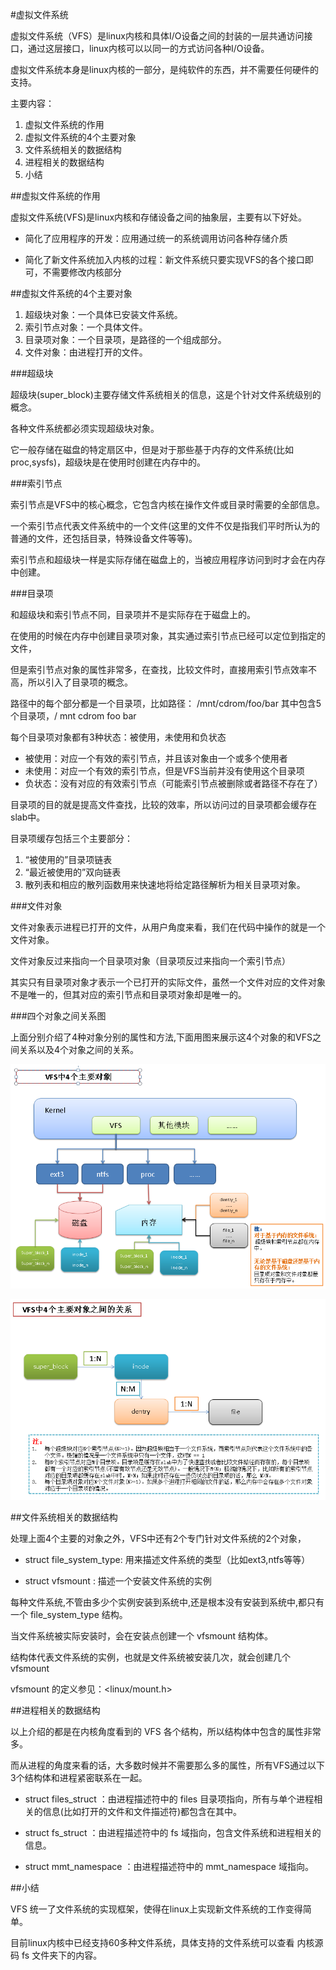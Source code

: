 #虚拟文件系统

虚拟文件系统（VFS）是linux内核和具体I/O设备之间的封装的一层共通访问接口，通过这层接口，linux内核可以以同一的方式访问各种I/O设备。

虚拟文件系统本身是linux内核的一部分，是纯软件的东西，并不需要任何硬件的支持。

主要内容：

1. 虚拟文件系统的作用
2. 虚拟文件系统的4个主要对象
3. 文件系统相关的数据结构
4. 进程相关的数据结构
5. 小结

##虚拟文件系统的作用

虚拟文件系统(VFS)是linux内核和存储设备之间的抽象层，主要有以下好处。

- 简化了应用程序的开发：应用通过统一的系统调用访问各种存储介质

- 简化了新文件系统加入内核的过程：新文件系统只要实现VFS的各个接口即可，不需要修改内核部分

##虚拟文件系统的4个主要对象

1. 超级块对象：一个具体已安装文件系统。
2. 索引节点对象：一个具体文件。
3. 目录项对象：一个目录项，是路径的一个组成部分。
4. 文件对象：由进程打开的文件。

###超级块

超级块(super_block)主要存储文件系统相关的信息，这是个针对文件系统级别的概念。

各种文件系统都必须实现超级块对象。

它一般存储在磁盘的特定扇区中，但是对于那些基于内存的文件系统(比如proc,sysfs)，超级块是在使用时创建在内存中的。

###索引节点

索引节点是VFS中的核心概念，它包含内核在操作文件或目录时需要的全部信息。

一个索引节点代表文件系统中的一个文件(这里的文件不仅是指我们平时所认为的普通的文件，还包括目录，特殊设备文件等等)。

索引节点和超级块一样是实际存储在磁盘上的，当被应用程序访问到时才会在内存中创建。

###目录项

和超级块和索引节点不同，目录项并不是实际存在于磁盘上的。

在使用的时候在内存中创建目录项对象，其实通过索引节点已经可以定位到指定的文件，

但是索引节点对象的属性非常多，在查找，比较文件时，直接用索引节点效率不高，所以引入了目录项的概念。

路径中的每个部分都是一个目录项，比如路径： /mnt/cdrom/foo/bar 其中包含5个目录项，/ mnt cdrom foo bar

每个目录项对象都有3种状态：被使用，未使用和负状态

- 被使用：对应一个有效的索引节点，并且该对象由一个或多个使用者
- 未使用：对应一个有效的索引节点，但是VFS当前并没有使用这个目录项
- 负状态：没有对应的有效索引节点（可能索引节点被删除或者路径不存在了）

目录项的目的就是提高文件查找，比较的效率，所以访问过的目录项都会缓存在slab中。 

目录项缓存包括三个主要部分：
1. “被使用的”目录项链表
2. “最近被使用的”双向链表
3. 散列表和相应的散列函数用来快速地将给定路径解析为相关目录项对象。

###文件对象

文件对象表示进程已打开的文件，从用户角度来看，我们在代码中操作的就是一个文件对象。

文件对象反过来指向一个目录项对象（目录项反过来指向一个索引节点）

其实只有目录项对象才表示一个已打开的实际文件，虽然一个文件对应的文件对象不是唯一的，但其对应的索引节点和目录项对象却是唯一的。

###四个对象之间关系图

上面分别介绍了4种对象分别的属性和方法,下面用图来展示这4个对象的和VFS之间关系以及4个对象之间的关系。

![image](https://github.com/Rouen007/luangss.github.io/blob/master/image-lib/13.2.PNG)

![image](https://github.com/Rouen007/luangss.github.io/blob/master/image-lib/13.1.PNG)

##文件系统相关的数据结构

处理上面4个主要的对象之外，VFS中还有2个专门针对文件系统的2个对象，

- struct file_system_type: 用来描述文件系统的类型（比如ext3,ntfs等等）

- struct vfsmount        : 描述一个安装文件系统的实例

每种文件系统,不管由多少个实例安装到系统中,还是根本没有安装到系统中,都只有一个 file_system_type 结构。

当文件系统被实际安装时，会在安装点创建一个 vfsmount 结构体。

结构体代表文件系统的实例，也就是文件系统被安装几次，就会创建几个 vfsmount

vfsmount 的定义参见：<linux/mount.h>

##进程相关的数据结构

以上介绍的都是在内核角度看到的 VFS 各个结构，所以结构体中包含的属性非常多。

而从进程的角度来看的话，大多数时候并不需要那么多的属性，所有VFS通过以下3个结构体和进程紧密联系在一起。

- struct files_struct  ：由进程描述符中的 files 目录项指向，所有与单个进程相关的信息(比如打开的文件和文件描述符)都包含在其中。

- struct fs_struct     ：由进程描述符中的 fs 域指向，包含文件系统和进程相关的信息。

- struct mmt_namespace ：由进程描述符中的 mmt_namespace 域指向。

##小结

VFS 统一了文件系统的实现框架，使得在linux上实现新文件系统的工作变得简单。

目前linux内核中已经支持60多种文件系统，具体支持的文件系统可以查看 内核源码 fs 文件夹下的内容。

















